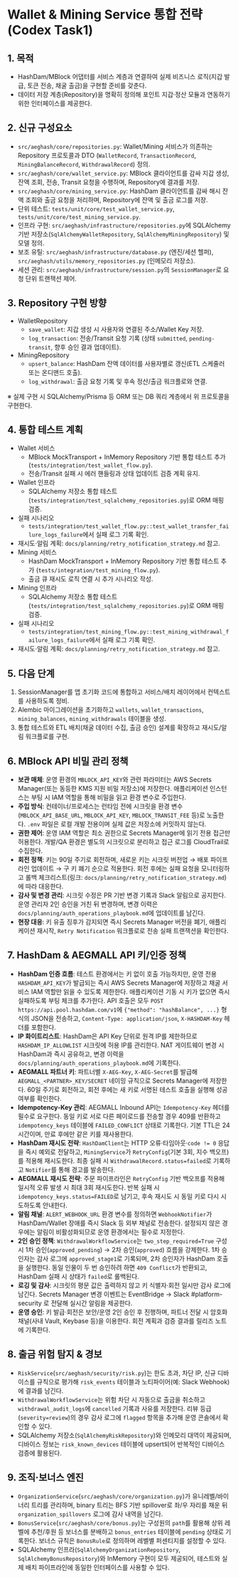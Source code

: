 # Wallet & Mining Service 통합 전략 (Codex Task1)

## 1. 목적
- HashDam/MBlock 어댑터를 서비스 계층과 연결하여 실제 비즈니스 로직(지갑 발급, 토큰 전송, 채굴 출금)을 구현할 준비를 갖춘다.
- 데이터 저장 계층(Repository)을 명확히 정의해 포인트 지갑·정산 모듈과 연동하기 위한 인터페이스를 제공한다.

## 2. 신규 구성요소
- `src/aeghash/core/repositories.py`: Wallet/Mining 서비스가 의존하는 Repository 프로토콜과 DTO (`WalletRecord`, `TransactionRecord`, `MiningBalanceRecord`, `WithdrawalRecord`) 정의.
- `src/aeghash/core/wallet_service.py`: MBlock 클라이언트를 감싸 지갑 생성, 잔액 조회, 전송, Transit 요청을 수행하며, Repository에 결과를 저장.
- `src/aeghash/core/mining_service.py`: HashDam 클라이언트를 감싸 해시 잔액 조회와 출금 요청을 처리하며, Repository에 잔액 및 출금 로그를 저장.
- 단위 테스트: `tests/unit/core/test_wallet_service.py`, `tests/unit/core/test_mining_service.py`.
- 인프라 구현: `src/aeghash/infrastructure/repositories.py`에 SQLAlchemy 기반 저장소(`SqlAlchemyWalletRepository`, `SqlAlchemyMiningRepository`) 및 모델 정의.
- 보조 유틸: `src/aeghash/infrastructure/database.py` (엔진/세션 헬퍼), `src/aeghash/utils/memory_repositories.py` (인메모리 저장소).
- 세션 관리: `src/aeghash/infrastructure/session.py`의 `SessionManager`로 요청 단위 트랜잭션 제어.

## 3. Repository 구현 방향
- WalletRepository
  - `save_wallet`: 지갑 생성 시 사용자와 연결된 주소/Wallet Key 저장.
  - `log_transaction`: 전송/Transit 요청 기록 (상태 `submitted`, `pending-transit`, 향후 승인 결과 업데이트).
- MiningRepository
  - `upsert_balance`: HashDam 잔액 데이터를 사용자별로 갱신(ETL 스케줄러 또는 온디맨드 호출).
  - `log_withdrawal`: 출금 요청 기록 및 후속 정산/출금 워크플로와 연결.

※ 실제 구현 시 SQLAlchemy/Prisma 등 ORM 또는 DB 쿼리 계층에서 위 프로토콜을 구현한다.

## 4. 통합 테스트 계획
- Wallet 서비스
  - MBlock MockTransport + InMemory Repository 기반 통합 테스트 추가 (`tests/integration/test_wallet_flow.py`).
  - 전송/Transit 실패 시 에러 핸들링과 상태 업데이트 검증 계획 유지.
- Wallet 인프라
  - SQLAlchemy 저장소 통합 테스트 (`tests/integration/test_sqlalchemy_repositories.py`)로 ORM 매핑 검증.
- 실패 시나리오
  - `tests/integration/test_wallet_flow.py::test_wallet_transfer_failure_logs_failure`에서 실패 로그 기록 확인.
- 재시도·알림 계획: `docs/planning/retry_notification_strategy.md` 참고.
- Mining 서비스
  - HashDam MockTransport + InMemory Repository 기반 통합 테스트 추가 (`tests/integration/test_mining_flow.py`).
  - 출금 큐 재시도 로직 연결 시 추가 시나리오 작성.
- Mining 인프라
  - SQLAlchemy 저장소 통합 테스트 (`tests/integration/test_sqlalchemy_repositories.py`)로 ORM 매핑 검증.
- 실패 시나리오
  - `tests/integration/test_mining_flow.py::test_mining_withdrawal_failure_logs_failure`에서 실패 로그 기록 확인.
- 재시도·알림 계획: `docs/planning/retry_notification_strategy.md` 참고.

## 5. 다음 단계
1. SessionManager를 앱 초기화 코드에 통합하고 서비스/배치 레이어에서 컨텍스트를 사용하도록 정비.
2. Alembic 마이그레이션을 초기화하고 `wallets`, `wallet_transactions`, `mining_balances`, `mining_withdrawals` 테이블을 생성.
3. 통합 테스트와 ETL 배치(채굴 데이터 수집, 출금 승인) 설계를 확장하고 재시도/알림 워크플로를 구현.

## 6. MBlock API 비밀 관리 정책
- **보관 매체**: 운영 환경의 `MBLOCK_API_KEY`와 관련 파라미터는 AWS Secrets Manager(또는 동등한 KMS 지원 비밀 저장소)에 저장한다. 애플리케이션 인스턴스는 부팅 시 IAM 역할을 통해 비밀을 읽고 환경 변수로 주입한다.
- **주입 방식**: 컨테이너/프로세스는 런타임 전에 시크릿을 환경 변수(`MBLOCK_API_BASE_URL`, `MBLOCK_API_KEY`, `MBLOCK_TRANSIT_FEE` 등)로 노출한다. `.env` 파일은 로컬 개발 전용이며 실제 값은 저장소에 커밋하지 않는다.
- **권한 제어**: 운영 IAM 역할은 최소 권한으로 Secrets Manager에 읽기 전용 접근만 허용한다. 개발/QA 환경은 별도의 시크릿으로 분리하고 접근 로그를 CloudTrail로 수집한다.
- **회전 정책**: 키는 90일 주기로 회전하며, 새로운 키는 시크릿 버전업 → 배포 파이프라인 업데이트 → 구 키 폐기 순으로 적용한다. 회전 후에는 실패 요청을 모니터링하고 롤백 체크리스트(링크: `docs/planning/retry_notification_strategy.md`)에 따라 대응한다.
- **감사 및 변경 관리**: 시크릿 수정은 PR 기반 변경 기록과 Slack 알림으로 공지한다. 운영 관리자 2인 승인을 거친 뒤 변경하며, 변경 이력은 `docs/planning/auth_operations_playbook.md`에 업데이트를 남긴다.
- **현장 대응**: 키 유출 징후가 감지되면 즉시 Secrets Manager 버전을 폐기, 애플리케이션 재시작, `Retry Notification` 워크플로로 전송 실패 트랜잭션을 확인한다.

## 7. HashDam & AEGMALL API 키/인증 정책
- **HashDam 인증 흐름**: 테스트 환경에서는 키 없이 호출 가능하지만, 운영 전용 `HASHDAM_API_KEY`가 발급되는 즉시 AWS Secrets Manager에 저장하고 채굴 서비스 IAM 역할만 읽을 수 있도록 제한한다. 애플리케이션 기동 시 키가 없으면 즉시 실패하도록 부팅 체크를 추가한다. API 호출은 모두 `POST https://api.pool.hashdam.com/v1`에 `{"method": "hashBalance", ...}` 형식의 JSON을 전송하고, `Content-Type: application/json`, `X-HASHDAM-Key` 헤더를 포함한다.
- **IP 화이트리스트**: HashDam은 API Key 단위로 원격 IP를 제한하므로 `HASHDAM_IP_ALLOWLIST` 시크릿에 허용 IP를 관리한다. NAT 게이트웨이 변경 시 HashDam과 즉시 공유하고, 변경 이력을 `docs/planning/auth_operations_playbook.md`에 기록한다.
- **AEGMALL 파트너 키**: 파트너별 `X-AEG-Key`, `X-AEG-Secret`를 발급해 `AEGMALL_<PARTNER>_KEY/SECRET` 네이밍 규칙으로 Secrets Manager에 저장한다. 60일 주기로 회전하고, 회전 후에는 새 키로 서명된 테스트 호출을 실행해 성공 여부를 확인한다.
- **Idempotency-Key 관리**: AEGMALL Inbound API는 `Idempotency-Key` 헤더를 필수로 요구한다. 동일 키로 서로 다른 페이로드를 전송할 경우 409를 반환하고 `idempotency_keys` 테이블에 `FAILED_CONFLICT` 상태로 기록한다. 기본 TTL은 24시간이며, 만료 후에만 같은 키를 재사용한다.
- **HashDam 재시도 전략**: `HashDamClient`는 HTTP 오류·타임아웃·`code != 0` 응답을 즉시 예외로 전달하고, `MiningService`가 `RetryConfig`(기본 3회, 지수 백오프)를 적용해 재시도한다. 최종 실패 시 `WithdrawalRecord.status=failed`로 기록하고 `Notifier`를 통해 경고를 발송한다.
- **AEGMALL 재시도 전략**: 주문 파이프라인은 `RetryConfig` 기반 백오프를 적용해 일시적 오류 발생 시 최대 3회 재시도한다. 반복 실패 시 `idempotency_keys.status=FAILED`로 남기고, 후속 재시도 시 동일 키로 다시 시도하도록 안내한다.
- **알림 채널**: `ALERT_WEBHOOK_URL` 환경 변수를 정의하면 `WebhookNotifier`가 HashDam/Wallet 장애를 즉시 Slack 등 외부 채널로 전송한다. 설정되지 않은 경우에는 알림이 비활성화되므로 운영 환경에서는 필수로 지정한다.
- **2인 승인 정책**: `WithdrawalWorkflowService`는 `two_step_required=True` 구성 시 1차 승인(`approved_pending`) → 2차 승인(`approved`) 흐름을 강제한다. 1차 승인자는 감사 로그에 `approved_stage1`로 기록되며, 2차 승인자가 HashDam 호출을 실행한다. 동일 인물이 두 번 승인하려 하면 `409 Conflict`가 반환되고, HashDam 실패 시 상태가 `failed`로 롤백된다.
- **로깅 및 감사**: 시크릿의 평문 값은 출력하지 않고 키 식별자·회전 일시만 감사 로그에 남긴다. Secrets Manager 변경 이벤트는 EventBridge → Slack #platform-security 로 전달해 실시간 알림을 제공한다.
- **운영 승인**: 키 발급·회전은 보안/운영 2인 승인 후 진행하며, 파트너 전달 시 암호화 채널(사내 Vault, Keybase 등)을 이용한다. 회전 계획과 검증 결과를 릴리즈 노트에 기록한다.

## 8. 출금 위험 탐지 & 경보
- `RiskService`(`src/aeghash/security/risk.py`)는 한도 초과, 차단 IP, 신규 디바이스를 규칙으로 평가해 `risk_events` 테이블과 노티파이어(예: Slack Webhook)에 결과를 남긴다.
- `WithdrawalWorkflowService`는 위험 차단 시 자동으로 출금을 취소하고 `withdrawal_audit_logs`에 `cancelled` 기록과 사유를 저장한다. 리뷰 등급(`severity=review`)의 경우 감사 로그에 `flagged` 항목을 추가해 운영 콘솔에서 확인할 수 있다.
- SQLAlchemy 저장소(`SqlAlchemyRiskRepository`)와 인메모리 대역이 제공되며, 디바이스 정보는 `risk_known_devices` 테이블에 upsert되어 반복적인 디바이스 검증에 활용된다.

## 9. 조직·보너스 엔진
- `OrganizationService`(`src/aeghash/core/organization.py`)가 유니레벨/바이너리 트리를 관리하며, binary 트리는 BFS 기반 spillover로 좌/우 자리를 채운 뒤 `organization_spillovers` 로그에 감사 내역을 남긴다.
- `BonusService`(`src/aeghash/core/bonus.py`)는 구성원의 `path`를 활용해 상위 레벨에 추천/후원 등 보너스를 분배하고 `bonus_entries` 테이블에 `pending` 상태로 기록한다. 보너스 규칙은 `BonusRule`로 정의하며 레벨별 퍼센티지를 설정할 수 있다.
- SQLAlchemy 인프라(`SqlAlchemyOrganizationRepository`, `SqlAlchemyBonusRepository`)와 InMemory 구현이 모두 제공되어, 테스트와 실제 배치 파이프라인에 동일한 인터페이스를 사용할 수 있다.

